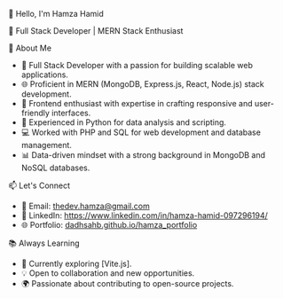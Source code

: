 👋 Hello, I'm Hamza Hamid

🚀 Full Stack Developer | MERN Stack Enthusiast

🌟 About Me
- 💼 Full Stack Developer with a passion for building scalable web applications.
- 🌐 Proficient in MERN (MongoDB, Express.js, React, Node.js) stack development.
- 🎨 Frontend enthusiast with expertise in crafting responsive and user-friendly interfaces.
- 🐍 Experienced in Python for data analysis and scripting.
- 💻 Worked with PHP and SQL for web development and database management.
- 📊 Data-driven mindset with a strong background in MongoDB and NoSQL databases.

📫 Let's Connect
- 📧 Email: thedev.hamza@gmail.com
- 💼 LinkedIn: https://www.linkedin.com/in/hamza-hamid-097296194/
- 🌐 Portfolio: [dadhsahb.github.io/hamza_portfolio](https://dadhsahb.github.io/hamza_portfolio/)

📚 Always Learning
- 📖 Currently exploring [Vite.js].
- 💡 Open to collaboration and new opportunities.
- 🌍 Passionate about contributing to open-source projects.
